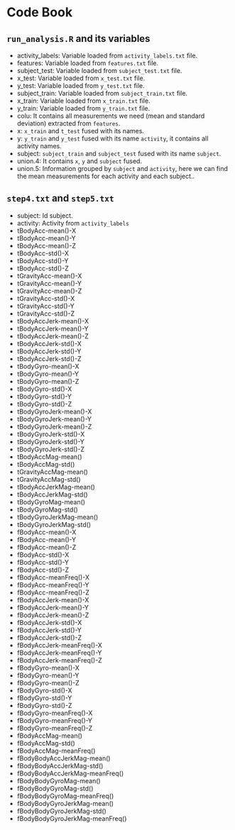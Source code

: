 # Code Book

## ```run_analysis.R``` and its variables

-	activity_labels: Variable loaded from ```activity_labels.txt``` file.
-	features: Variable loaded from ```features.txt``` file.
-	subject_test: Variable loaded from ```subject_test.txt``` file.
-	x_test: Variable loaded from ```x_test.txt``` file.
-	y_test: Variable loaded from ```y_test.txt``` file.
-	subject_train: Variable loaded from ```subject_train.txt``` file.
-	x_train: Variable loaded from ```x_train.txt``` file.
-	y_train: Variable loaded from ```y_train.txt``` file.
-	colu: It contains all measurements we need (mean and standard deviation) extracted from ```features```.
-	x: ```x_train``` and ```t_test``` fused with its names.
-	y: ```y_train``` and ```y_test``` fused with its name ```activity```, it contains all activity names.
-	subject: ```subject_train``` and ```subject_test``` fused with its name ```subject```.
-	union.4: It contains ```x```, ```y``` and ```subject``` fused.
-	union.5: Information grouped by ```subject``` and ```activity```, here we can find the mean measurements for each activity and each subject..

## ```step4.txt``` and ```step5.txt```

-	subject: Id subject.
-	activity: Activity from ```activity_labels```
-	tBodyAcc-mean()-X
-	tBodyAcc-mean()-Y
-	tBodyAcc-mean()-Z
-	tBodyAcc-std()-X
-	tBodyAcc-std()-Y
-	tBodyAcc-std()-Z
-	tGravityAcc-mean()-X
-	tGravityAcc-mean()-Y
-	tGravityAcc-mean()-Z
-	tGravityAcc-std()-X
-	tGravityAcc-std()-Y
-	tGravityAcc-std()-Z
-	tBodyAccJerk-mean()-X
-	tBodyAccJerk-mean()-Y
-	tBodyAccJerk-mean()-Z
-	tBodyAccJerk-std()-X
-	tBodyAccJerk-std()-Y
-	tBodyAccJerk-std()-Z
-	tBodyGyro-mean()-X
-	tBodyGyro-mean()-Y
-	tBodyGyro-mean()-Z
-	tBodyGyro-std()-X
-	tBodyGyro-std()-Y
-	tBodyGyro-std()-Z
-	tBodyGyroJerk-mean()-X
-	tBodyGyroJerk-mean()-Y
-	tBodyGyroJerk-mean()-Z
-	tBodyGyroJerk-std()-X
-	tBodyGyroJerk-std()-Y
-	tBodyGyroJerk-std()-Z
-	tBodyAccMag-mean()
-	tBodyAccMag-std()
-	tGravityAccMag-mean()
-	tGravityAccMag-std()
-	tBodyAccJerkMag-mean()
-	tBodyAccJerkMag-std()
-	tBodyGyroMag-mean()
-	tBodyGyroMag-std()
-	tBodyGyroJerkMag-mean()
-	tBodyGyroJerkMag-std()
-	fBodyAcc-mean()-X
-	fBodyAcc-mean()-Y
-	fBodyAcc-mean()-Z
-	fBodyAcc-std()-X
-	fBodyAcc-std()-Y
-	fBodyAcc-std()-Z
-	fBodyAcc-meanFreq()-X
-	fBodyAcc-meanFreq()-Y
-	fBodyAcc-meanFreq()-Z
-	fBodyAccJerk-mean()-X
-	fBodyAccJerk-mean()-Y
-	fBodyAccJerk-mean()-Z
-	fBodyAccJerk-std()-X
-	fBodyAccJerk-std()-Y
-	fBodyAccJerk-std()-Z
-	fBodyAccJerk-meanFreq()-X
-	fBodyAccJerk-meanFreq()-Y
-	fBodyAccJerk-meanFreq()-Z
-	fBodyGyro-mean()-X
-	fBodyGyro-mean()-Y
-	fBodyGyro-mean()-Z
-	fBodyGyro-std()-X
-	fBodyGyro-std()-Y
-	fBodyGyro-std()-Z
-	fBodyGyro-meanFreq()-X
-	fBodyGyro-meanFreq()-Y
-	fBodyGyro-meanFreq()-Z
-	fBodyAccMag-mean()
-	fBodyAccMag-std()
-	fBodyAccMag-meanFreq()
-	fBodyBodyAccJerkMag-mean()
-	fBodyBodyAccJerkMag-std()
-	fBodyBodyAccJerkMag-meanFreq()
-	fBodyBodyGyroMag-mean()
-	fBodyBodyGyroMag-std()
-	fBodyBodyGyroMag-meanFreq()
-	fBodyBodyGyroJerkMag-mean()
-	fBodyBodyGyroJerkMag-std()
-	fBodyBodyGyroJerkMag-meanFreq()
